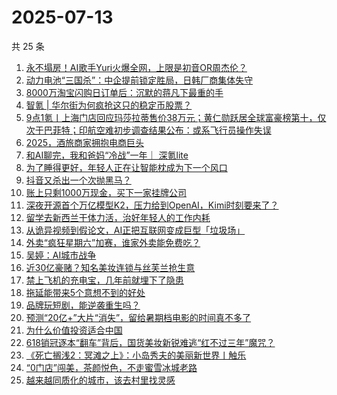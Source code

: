 # 2025-07-13

共 25 条

<!-- BEGIN 36KR -->
<!-- 最后更新时间 2025-07-13 05:07:45 +0800 -->
1. [永不塌房！AI歌手Yuri火爆全网，上限是初音OR周杰伦？](https://36kr.com/p/3354805616236673)
1. [动力电池“三国杀”：中企提前锁定胜局，日韩厂商集体失守](https://36kr.com/p/3374662765746564)
1. [8000万淘宝闪购日订单后：沉默的蒋凡下最重的手](https://36kr.com/p/3369167592298631)
1. [智氪 | 华尔街为何疯抢这只的稳定币股票？](https://36kr.com/p/3375403123480837)
1. [9点1氪丨上海门店回应玛莎拉蒂售价38万元；黄仁勋跃居全球富豪榜第十，仅次于巴菲特；印航空难初步调查结果公布：或系飞行员操作失误](https://36kr.com/p/3374687863691520)
1. [2025，酒旅商家拥抱电商巨头](https://36kr.com/p/3374730644756864)
1. [和AI聊完，我和爸妈“冷战”一年｜ 深氪lite](https://36kr.com/p/3358384565913349)
1. [为了睡得更好，年轻人正在让智能枕成为下一个风口](https://36kr.com/p/3369740095117702)
1. [抖音又杀出一个次抛黑马？](https://36kr.com/p/3374565074590214)
1. [账上只剩1000万现金，买下一家挂牌公司](https://36kr.com/p/3375336566741249)
1. [深夜开源首个万亿模型K2，压力给到OpenAI，Kimi时刻要来了？](https://36kr.com/p/3375342673107460)
1. [留学去新西兰干体力活，治好年轻人的工作内耗](https://36kr.com/p/3375274244086023)
1. [从诡异视频到假论文，AI正把互联网变成巨型「垃圾场」](https://36kr.com/p/3365658690275330)
1. [外卖“疯狂星期六”加赛，谁家外卖能免费吃？](https://36kr.com/p/3374728854903174)
1. [吴婷：AI城市战争](https://36kr.com/p/3371363853425030)
1. [近30亿豪赌？知名美妆连锁与丝芙兰抢生意](https://36kr.com/p/3374565112994305)
1. [禁上飞机的充电宝，几年前就埋下了隐患](https://36kr.com/p/3355711679465220)
1. [拖延能带来5个意想不到的好处](https://36kr.com/p/3317606858680840)
1. [品牌玩短剧，能逆袭重生吗？](https://36kr.com/p/3375237137471749)
1. [预测“20亿+”大片“消失”，留给暑期档电影的时间真不多了](https://36kr.com/p/3374690018416899)
1. [为什么价值投资适合中国](https://36kr.com/p/3374139657656582)
1. [618销冠逐本“翻车”背后，国货美妆新锐难逃“红不过三年”魔咒？](https://36kr.com/p/3374052284340608)
1. [《死亡搁浅2：冥滩之上》：小岛秀夫的美丽新世界丨触乐](https://36kr.com/p/3374558666856965)
1. [“0门店”闯美，茶颜悦色，不走蜜雪冰城老路](https://36kr.com/p/3374594538510849)
1. [越来越同质化的城市，该去村里找灵感](https://36kr.com/p/3374568206440705)
<!-- END 36KR -->